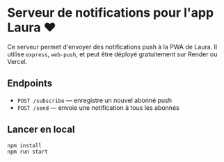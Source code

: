 # Serveur de notifications pour l'app Laura ❤️

Ce serveur permet d'envoyer des notifications push à la PWA de Laura.
Il utilise `express`, `web-push`, et peut être déployé gratuitement sur Render ou Vercel.

## Endpoints

- `POST /subscribe` — enregistre un nouvel abonné push
- `POST /send` — envoie une notification à tous les abonnés

## Lancer en local

```bash
npm install
npm run start
```